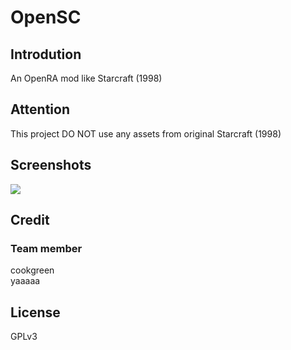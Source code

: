 # OpenSC  

## Introdution
An OpenRA mod like Starcraft (1998)  

## Attention  

This project DO NOT use any assets from original Starcraft (1998)  

## Screenshots  
![](https://media.discordapp.net/attachments/621628958781210648/623342869033254982/screenshot.png?width=850&height=609)  

## Credit  
### Team member  
cookgreen  
yaaaaa  

## License  
GPLv3  
